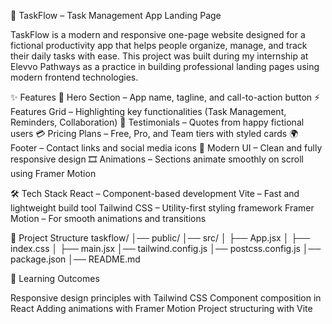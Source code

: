 🚀 TaskFlow – Task Management App Landing Page

TaskFlow is a modern and responsive one-page website designed for a fictional productivity app that helps people organize, manage, and track their daily tasks with ease. This project was built during my internship at Elevvo Pathways as a practice in building professional landing pages using modern frontend technologies.

✨ Features
🎯 Hero Section – App name, tagline, and call-to-action button
⚡ Features Grid – Highlighting key functionalities (Task Management, Reminders, Collaboration)
💬 Testimonials – Quotes from happy fictional users
💳 Pricing Plans – Free, Pro, and Team tiers with styled cards
🌍 Footer – Contact links and social media icons
🎨 Modern UI – Clean and fully responsive design
🎞️ Animations – Sections animate smoothly on scroll using Framer Motion

🛠️ Tech Stack
React – Component-based development
Vite – Fast and lightweight build tool
Tailwind CSS – Utility-first styling framework
Framer Motion – For smooth animations and transitions

📂 Project Structure
taskflow/
│── public/
│── src/
│   ├── App.jsx
│   ├── index.css
│   ├── main.jsx
│── tailwind.config.js
│── postcss.config.js
│── package.json
│── README.md

🌟 Learning Outcomes

Responsive design principles with Tailwind CSS
Component composition in React
Adding animations with Framer Motion
Project structuring with Vite
